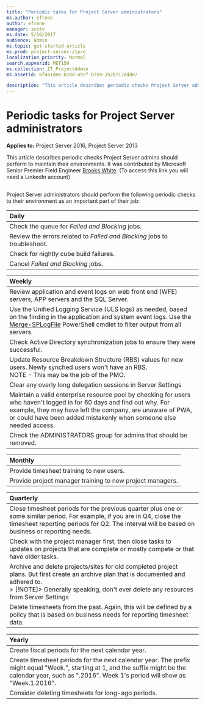 ```yaml
---
title: "Periodic tasks for Project Server administrators"
ms.author: efrene
author: efrene
manager: scotv
ms.date: 5/16/2017
audience: Admin
ms.topic: get-started-article
ms.prod: project-server-itpro
localization_priority: Normal
search.appverid: MET150
ms.collection: IT_ProjectAdmin
ms.assetid: 6f4a1de6-878d-49cf-b759-352b717ddde2

description: "This article describes periodic checks Project Server admins should perform to maintain their environments. It was contributed by Microsoft Senior Premier Field Engineer Brooks White."
---
```


# Periodic tasks for Project Server administrators
 

**Applies to:** Project Server 2016, Project Server 2013 <br/>

This article describes periodic checks Project Server admins should perform to maintain their environments. It was contributed by Microsoft Senior Premier Field Engineer [Brooks White](https://go.microsoft.com/fwlink/p/?linkid=848903). (To access this link you will need a LinkedIn account)
  
## 

Project Server administrators should perform the following periodic checks to their environment as an important part of their job:
  
|**Daily**|
|:-----|
|Check the queue for  *Failed and Blocking*  jobs. <br/> |
|Review the errors related to  *Failed and Blocking*  jobs to troubleshoot. <br/> |
|Check for nightly cube build failures.  <br/> |
|Cancel  *Failed and Blocking*  jobs. <br/> |
   
| **Weekly**                                                                                                                                                                                                                                                       |
|:-----------------------------------------------------------------------------------------------------------------------------------------------------------------------------------------------------------------------------------------------------------------|
| Review application and event logs on web front end (WFE) servers, APP servers and the SQL Server.  <br/>                                                                                                                                                         |
| Use the Unified Logging Service (ULS logs) as needed, based on the finding in the application and system event logs. Use the [Merge-SPLogFile](https://go.microsoft.com/fwlink/?linkid=848897) PowerShell cmdlet to filter output from all servers. <br/>        |
| Check Active Directory synchronization jobs to ensure they were successful.  <br/>                                                                                                                                                                               |
| Update Resource Breakdown Structure (RBS) values for new users. Newly synched users won't have an RBS.  <br/>NOTE - This may be the job of the PMO.                                                                                                              |
| Clear any overly long delegation sessions in Server Settings                                                                                                                                                                                                     |
| Maintain a valid enterprise resource pool by checking for users who haven't logged in for 60 days and find out why. For example, they may have left the company, are unaware of PWA, or could have been added mistakenly when someone else needed access.  <br/> |
| Check the ADMINISTRATORS group for admins that should be removed.  <br/>                                                                                                                                                                                         |
   
|**Monthly**|
|:-----|
|Provide timesheet training to new users.  <br/> |
|Provide project manager training to new project managers.  <br/> |
   
| **Quarterly**                                                                                                                                                                                                                     |
|:----------------------------------------------------------------------------------------------------------------------------------------------------------------------------------------------------------------------------------|
| Close timesheet periods for the previous quarter plus one or some similar period. For example, if you are in Q4, close the timesheet reporting periods for Q2. The interval will be based on business or reporting needs.  <br/>  |
| Check with the project manager first, then close tasks to updates on projects that are complete or mostly compete or that have older tasks.  <br/>                                                                                |
| Archive and delete projects/sites for old completed project plans. But first create an archive plan that is documented and adhered to.  <br/> > [!NOTE]> Generally speaking, don't ever delete any resources from Server Settings |
| Delete timesheets from the past. Again, this will be defined by a policy that is based on business needs for reporting timesheet data.  <br/>                                                                                     |
   
|**Yearly**|
|:-----|
|Create fiscal periods for the next calendar year.  <br/> |
|Create timesheet periods for the next calendar year. The prefix might equal "Week.", starting at 1, and the suffix might be the calendar year, such as ".2016". Week 1's period will show as "Week.1.2016".  <br/> |
|Consider deleting timesheets for long-ago periods.  <br/> |
   

